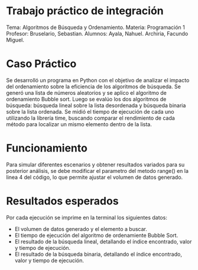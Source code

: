 # Trabajo práctico de integración

Tema: Algoritmos de Búsqueda y Ordenamiento.
Materia: Programación 1
Profesor: Bruselario, Sebastian.
Alumnos:
Ayala, Nahuel.
Archiria, Facundo Miguel.

# Caso Práctico

Se desarrolló un programa en Python con el objetivo de analizar el impacto del ordenamiento sobre la eficiencia de los algoritmos de búsqueda. Se generó una lista de números aleatorios y se aplico el algoritmo de ordenamiento Bubble sort. Luego se evalúo los dos algoritmos de búsqueda: búsqueda lineal sobre la lista desordenada y búsqueda binaria sobre la lista ordenada.
Se midió el tiempo de ejecución de cada uno utilizando la librería time, buscando comparar el rendimiento de cada método para localizar un mismo elemento dentro de la lista.

# Funcionamiento

Para simular diferentes escenarios y obtener resultados variados para su posterior análisis, se debe modificar el parametro del metodo range() en la linea 4 del código, lo que permite ajustar el volumen de datos generado.

# Resultados esperados

Por cada ejecución se imprime en la terminal los siguientes datos:

- El volumen de datos generado y el elemento a buscar.
- El tiempo de ejecución del algoritmo de ordenamiente Bubble Sort.
- El resultado de la búsqueda lineal, detallando el índice encontrado, valor y tiempo de ejecución.
- El resultado de la búsqueda binaria, detallando el índice encontrado, valor y tiempo de ejecución.
